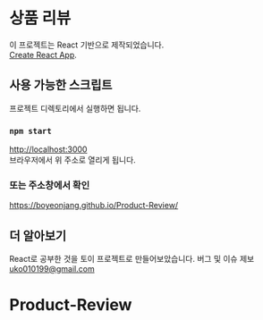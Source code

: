 # 상품 리뷰

이 프로젝트는 React 기반으로 제작되었습니다. \
[Create React App](https://github.com/facebook/create-react-app).

## 사용 가능한 스크립트

프로젝트 디렉토리에서 실행하면 됩니다.

### `npm start`

[http://localhost:3000](http://localhost:3000) \
브라우저에서 위 주소로 열리게 됩니다.

### 또는 주소창에서 확인
https://boyeonjang.github.io/Product-Review/

## 더 알아보기

React로 공부한 것을 토이 프로젝트로 만들어보았습니다.
버그 및 이슈 제보 uko010199@gmail.com

# Product-Review
